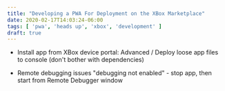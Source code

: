 ```yaml
---
title: "Developing a PWA For Deployment on the XBox Marketplace"
date: 2020-02-17T14:03:24-06:00
tags: [ 'pwa', 'heads up', 'xbox', 'development' ]
draft: true
---
```


 * Install app from XBox device portal: Advanced / Deploy loose app files to console (don't bother with dependencies)

 * Remote debugging issues "debugging not enabled" - stop app, then start from Remote Debugger window